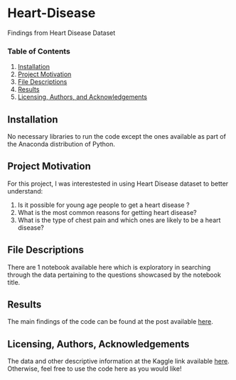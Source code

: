 # Heart-Disease
Findings from Heart Disease Dataset

### Table of Contents

1. [Installation](#installation)
2. [Project Motivation](#motivation)
3. [File Descriptions](#files)
4. [Results](#results)
5. [Licensing, Authors, and Acknowledgements](#licensing)

## Installation <a name="installation"></a>

No necessary libraries to run the code except the ones available as part of the Anaconda distribution of Python.

## Project Motivation<a name="motivation"></a>

For this project, I was interestested in using Heart Disease dataset to better understand:

1. Is it possible for young age people to get a heart disease ?
2. What is the most common reasons for getting heart disease?
3. What is the type of chest pain and which ones are likely to be a heart disease?


## File Descriptions <a name="files"></a>

There are 1 notebook available here which is exploratory in searching through the data pertaining to the questions showcased by the notebook title.  

## Results<a name="results"></a>

The main findings of the code can be found at the post available [here](https://medium.com/@ahmed.saad.q/how-to-avoid-getting-heart-disease-877be315c438).

## Licensing, Authors, Acknowledgements<a name="licensing"></a>

The data and other descriptive information at the Kaggle link available [here](https://www.kaggle.com/fedesoriano/heart-failure-prediction).  Otherwise, feel free to use the code here as you would like! 


